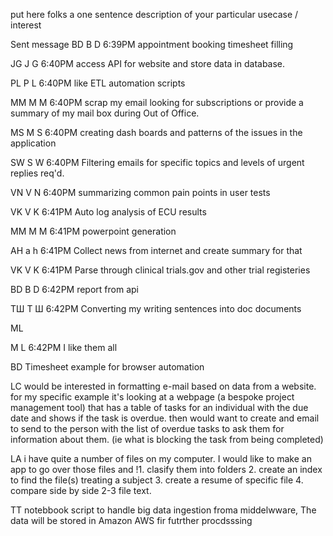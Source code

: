 put here folks a one sentence description of your particular usecase / interest

Sent message
BD
B D 
6:39PM
appointment booking timesheet filling

JG
J G 
6:40PM
access API for website and store data in database.

PL
P L 
6:40PM
like ETL automation scripts

MM
M M 
6:40PM
scrap my email looking for subscriptions or provide a summary of my mail box during Out of Office.

MS
M S 
6:40PM
creating dash boards and patterns of the issues in the application

SW
S W 
6:40PM
Filtering emails for specific topics and levels of urgent replies req'd.

VN
V N 
6:40PM
summarizing common pain points in user tests

VK
V K 
6:41PM
Auto log analysis of ECU results

MM
M M 
6:41PM
powerpoint generation

AH
a h 
6:41PM
Collect news from internet and create summary for that

VK
V K 
6:41PM
Parse through clinical trials.gov and other trial registeries

BD
B D 
6:42PM
report from api

ТШ
Т Ш 
6:42PM
Converting my writing sentences into doc documents

ML



M L 
6:42PM
I like them all

BD 
Timesheet example for browser automation

LC
would be interested in formatting e-mail based on data from a website.  for my specific example it's looking at a webpage (a bespoke project management tool) that has a table of tasks for an individual with the due date and shows if the task is overdue.  then would want to create and email to send to the person with the list of overdue tasks to ask them for information about them. (ie what is blocking the task from being completed)


LA
i have quite a number of files on my computer. I would like to make an app to go over those files and !1. clasify them into folders 2. create an index to find the file(s) treating a subject 3. create a resume of specific file 4. compare side by side  2-3 file text. 

TT
notebbook script to handle big data ingestion froma middelwware, The data will be stored in Amazon AWS fir futrther procdsssing